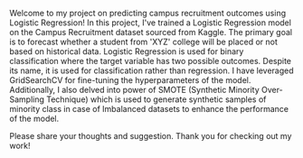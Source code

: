 
Welcome to my project on predicting campus recruitment outcomes using Logistic Regression! In this project, I've trained a Logistic Regression model on the Campus Recruitment dataset sourced from Kaggle. The primary goal is to forecast whether a student from 'XYZ' college will be placed or not based on historical data.
Logistic Regression is used for binary classification where the target variable has two possible outcomes. Despite its name, it is used for classification rather than regression.
I have leveraged GridSearchCV for fine-tuning the hyperparameters of the model. Additionally, I also delved into power of SMOTE (Synthetic Minority Over-Sampling Technique) which is used to generate synthetic samples of minority class in case of Imbalanced datasets to enhance the performance of the model.
 
Please share your thoughts and suggestion.
Thank you for checking out my work!
